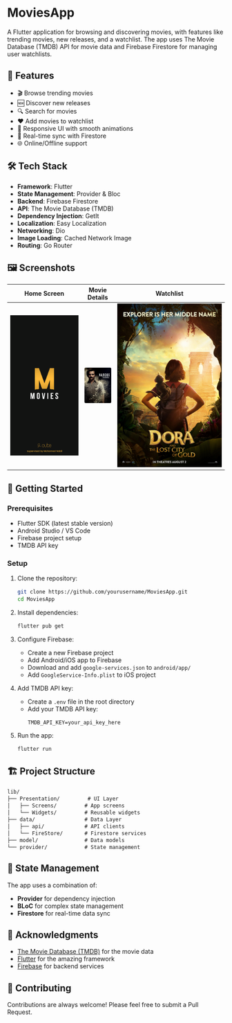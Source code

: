 # MoviesApp

A Flutter application for browsing and discovering movies, with features like trending movies, new releases, and a watchlist. The app uses The Movie Database (TMDB) API for movie data and Firebase Firestore for managing user watchlists.

## 📱 Features

- 🎬 Browse trending movies
- 🆕 Discover new releases
- 🔍 Search for movies
- ❤️ Add movies to watchlist
- 📱 Responsive UI with smooth animations
- 🔄 Real-time sync with Firestore
- 🌐 Online/Offline support

## 🛠️ Tech Stack

- **Framework**: Flutter
- **State Management**: Provider & Bloc
- **Backend**: Firebase Firestore
- **API**: The Movie Database (TMDB)
- **Dependency Injection**: GetIt
- **Localization**: Easy Localization
- **Networking**: Dio
- **Image Loading**: Cached Network Image
- **Routing**: Go Router

## 🖼️ Screenshots

| Home Screen | Movie Details | Watchlist |
|-------------|---------------|------------|
| ![Home Screen](assets/splash.png) | ![Movie Details](assets/movie.png) | ![Watchlist](assets/Dora.jpg) |

## 🚀 Getting Started

### Prerequisites

- Flutter SDK (latest stable version)
- Android Studio / VS Code
- Firebase project setup
- TMDB API key

### Setup

1. Clone the repository:
   ```bash
   git clone https://github.com/yourusername/MoviesApp.git
   cd MoviesApp
   ```

2. Install dependencies:
   ```bash
   flutter pub get
   ```

3. Configure Firebase:
   - Create a new Firebase project
   - Add Android/iOS app to Firebase
   - Download and add `google-services.json` to `android/app/`
   - Add `GoogleService-Info.plist` to iOS project

4. Add TMDB API key:
   - Create a `.env` file in the root directory
   - Add your TMDB API key:
     ```
     TMDB_API_KEY=your_api_key_here
     ```

5. Run the app:
   ```bash
   flutter run
   ```

## 🏗️ Project Structure

```
lib/
├── Presentation/         # UI Layer
│   ├── Screens/         # App screens
│   └── Widgets/         # Reusable widgets
├── data/                # Data Layer
│   ├── api/             # API clients
│   └── FireStore/       # Firestore services
├── model/               # Data models
└── provider/            # State management
```

## 🔄 State Management

The app uses a combination of:
- **Provider** for dependency injection
- **BLoC** for complex state management
- **Firestore** for real-time data sync



## 🙏 Acknowledgments

- [The Movie Database (TMDB)](https://www.themoviedb.org/) for the movie data
- [Flutter](https://flutter.dev/) for the amazing framework
- [Firebase](https://firebase.google.com/) for backend services

## 🤝 Contributing

Contributions are always welcome! Please feel free to submit a Pull Request.
